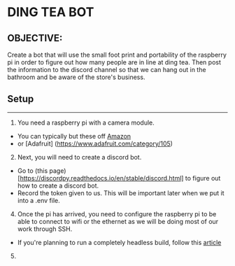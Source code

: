 # DING TEA BOT
## OBJECTIVE:
Create a bot that will use the small foot print and portability of the raspberry pi in order to
figure out how many people are in line at ding tea.  Then post the information to the discord channel
so that we can hang out in the bathroom and be aware of the store's business.

## Setup
---
1. You need a raspberry pi with a camera module.
  - You can typically but these off [Amazon](https://www.amazon.com) 
  - or [Adafruit] (https://www.adafruit.com/category/105)
2.  Next, you will need to create a discord bot.
  - Go to (this page)[https://discordpy.readthedocs.io/en/stable/discord.html] to figure out how to create a discord bot.
  - Record the token given to us.  This will be important later when we put it into a .env file.
4. Once the pi has arrived, you need to configure the raspberry pi to be able to connect to wifi or the ethernet as we will be doing most of our work through SSH.
  - If you're planning to run a completely headless build, follow this [article](https://www.seeedstudio.com/blog/2021/01/25/three-methods-to-configure-raspberry-pi-wifi/)
5. 
